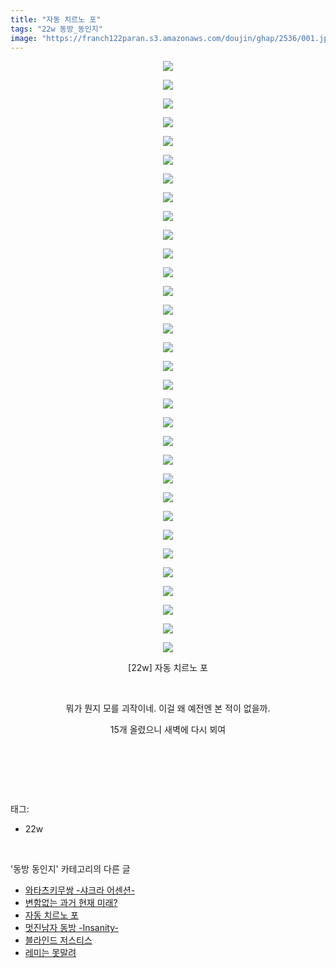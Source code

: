 ```yaml
---
title: "자동 치르노 포"
tags: "22w 동방_동인지"
image: "https://franch122paran.s3.amazonaws.com/doujin/ghap/2536/001.jpg"
---
```

<div class="article">
<p style="text-align: center; clear: none; float: none;"><img src="{{ site.imgserver7 }}/ghap/2536/001.jpg"/></p>
<p style="text-align: center; clear: none; float: none;"><img src="{{ site.imgserver7 }}/ghap/2536/002.jpg"/></p>
<p style="text-align: center; clear: none; float: none;"><img src="{{ site.imgserver7 }}/ghap/2536/003.jpg"/></p>
<p style="text-align: center; clear: none; float: none;"><img src="{{ site.imgserver7 }}/ghap/2536/004.jpg"/></p>
<p style="text-align: center; clear: none; float: none;"><img src="{{ site.imgserver7 }}/ghap/2536/005.jpg"/></p>
<p style="text-align: center; clear: none; float: none;"><img src="{{ site.imgserver7 }}/ghap/2536/006.jpg"/></p>
<p style="text-align: center; clear: none; float: none;"><img src="{{ site.imgserver7 }}/ghap/2536/007.jpg"/></p>
<p style="text-align: center; clear: none; float: none;"><img src="{{ site.imgserver7 }}/ghap/2536/008.jpg"/></p>
<p style="text-align: center; clear: none; float: none;"><img src="{{ site.imgserver7 }}/ghap/2536/009.jpg"/></p>
<p style="text-align: center; clear: none; float: none;"><img src="{{ site.imgserver7 }}/ghap/2536/010.jpg"/></p>
<p style="text-align: center; clear: none; float: none;"><img src="{{ site.imgserver7 }}/ghap/2536/011.jpg"/></p>
<p style="text-align: center; clear: none; float: none;"><img src="{{ site.imgserver7 }}/ghap/2536/012.jpg"/></p>
<p style="text-align: center; clear: none; float: none;"><img src="{{ site.imgserver7 }}/ghap/2536/013.jpg"/></p>
<p style="text-align: center; clear: none; float: none;"><img src="{{ site.imgserver7 }}/ghap/2536/014.jpg"/></p>
<p style="text-align: center; clear: none; float: none;"><img src="{{ site.imgserver7 }}/ghap/2536/015.jpg"/></p>
<p style="text-align: center; clear: none; float: none;"><img src="{{ site.imgserver7 }}/ghap/2536/016.jpg"/></p>
<p style="text-align: center; clear: none; float: none;"><img src="{{ site.imgserver7 }}/ghap/2536/017.jpg"/></p>
<p style="text-align: center; clear: none; float: none;"><img src="{{ site.imgserver7 }}/ghap/2536/018.jpg"/></p>
<p style="text-align: center; clear: none; float: none;"><img src="{{ site.imgserver7 }}/ghap/2536/019.jpg"/></p>
<p style="text-align: center; clear: none; float: none;"><img src="{{ site.imgserver7 }}/ghap/2536/020.jpg"/></p>
<p style="text-align: center; clear: none; float: none;"><img src="{{ site.imgserver7 }}/ghap/2536/021.jpg"/></p>
<p style="text-align: center; clear: none; float: none;"><img src="{{ site.imgserver7 }}/ghap/2536/022.jpg"/></p>
<p style="text-align: center; clear: none; float: none;"><img src="{{ site.imgserver7 }}/ghap/2536/023.jpg"/></p>
<p style="text-align: center; clear: none; float: none;"><img src="{{ site.imgserver7 }}/ghap/2536/024.jpg"/></p>
<p style="text-align: center; clear: none; float: none;"><img src="{{ site.imgserver7 }}/ghap/2536/025.jpg"/></p>
<p style="text-align: center; clear: none; float: none;"><img src="{{ site.imgserver7 }}/ghap/2536/026.jpg"/></p>
<p style="text-align: center; clear: none; float: none;"><img src="{{ site.imgserver7 }}/ghap/2536/027.jpg"/></p>
<p style="text-align: center; clear: none; float: none;"><img src="{{ site.imgserver7 }}/ghap/2536/028.jpg"/></p>
<p style="text-align: center; clear: none; float: none;"><img src="{{ site.imgserver7 }}/ghap/2536/029.jpg"/></p>
<p style="text-align: center; clear: none; float: none;"><img src="{{ site.imgserver7 }}/ghap/2536/030.jpg"/></p>
<p style="text-align: center; clear: none; float: none;"><img src="{{ site.imgserver7 }}/ghap/2536/031.jpg"/></p>
<p style="text-align: center; clear: none; float: none;"><img src="{{ site.imgserver7 }}/ghap/2536/032.jpg"/></p>
<p style="text-align: center; clear: none; float: none;">[22w] 자동 치르노 포</p>
<p style="text-align: center; clear: none; float: none;"><br/></p>
<p style="text-align: center; clear: none; float: none;">뭐가 뭔지 모를 괴작이네. 이걸 왜 예전엔 본 적이 없을까.</p>
<p style="text-align: center; clear: none; float: none;">15개 올렸으니 새벽에 다시 뵈여</p>
<p style="text-align: center; clear: none; float: none;"><br/></p>
<p><br/></p>
</div><br/>
<div class="tagTrail">
<p>태그: </p>
<ul>
<li>22w</li>
</ul>
</div><br/>
<div class="another">
<p>'동방 동인지' 카테고리의 다른 글</p>
<ul>
<li><a href="/ghap_2540">와타츠키무쌍 -샤크라 어센션-</a></li>
<li><a href="/ghap_2539">변함없는 과거 현재 미래?</a></li>
<li><a href="/ghap_2536">자동 치르노 포</a></li>
<li><a href="/ghap_2535">멋진남자 동방 -Insanity-</a></li>
<li><a href="/ghap_2533">블라인드 저스티스</a></li>
<li><a href="/ghap_2532">레미는 못말려</a></li>
</ul>
</div><br/>
<div class="cb_module cb_fluid">
<div class="cb_wrt cb_profile">
</div><!-- commentList close -->
</div><br/>
